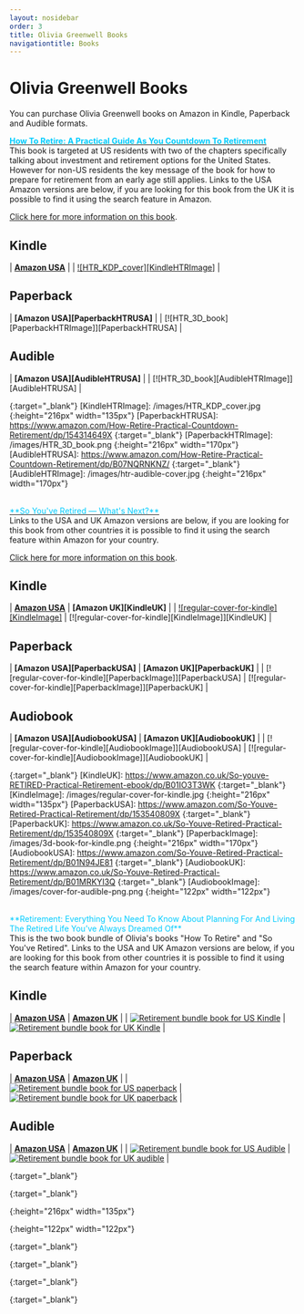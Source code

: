 ```yaml
---
layout: nosidebar
order: 3
title: Olivia Greenwell Books
navigationtitle: Books
---
```

# Olivia Greenwell Books

You can purchase Olivia Greenwell books on Amazon in Kindle, Paperback and Audible formats.

<a href="/books/howtoretire.html"><span style="color:#00ccff;">**How To Retire: A Practical Guide As You Countdown To Retirement**</span></a><br>
This book is targeted at US residents with two of the chapters specifically talking about investment and retirement options for the United States. However for non-US residents the key message of the book for how to prepare for retirement from an early age still applies. Links to the USA Amazon versions are below, if you are looking for this book from the UK it is possible to find it using the search feature in Amazon.

[Click here for more information on this book](/books/howtoretire.html).

## Kindle

| **[Amazon USA][KindleHTRUSA]** |
| [![HTR_KDP_cover][KindleHTRImage]][KindleHTRUSA] |

## Paperback

| **[Amazon USA][PaperbackHTRUSA]** | 
| [![HTR_3D_book][PaperbackHTRImage]][PaperbackHTRUSA] |

## Audible

| **[Amazon USA][AudibleHTRUSA]** | 
| [![HTR_3D_book][AudibleHTRImage]][AudibleHTRUSA] |


  [KindleHTRUSA]: https://www.amazon.com/How-Retire-Practical-Countdown-Retirement-ebook/dp/B06X9GDBCV
  {:target="_blank"}
   [KindleHTRImage]: /images/HTR_KDP_cover.jpg
  {:height="216px" width="135px"}
  [PaperbackHTRUSA]: https://www.amazon.com/How-Retire-Practical-Countdown-Retirement/dp/154314649X
  {:target="_blank"}
   [PaperbackHTRImage]: /images/HTR_3D_book.png
  {:height="216px" width="170px"}
  [AudibleHTRUSA]: https://www.amazon.com/How-Retire-Practical-Countdown-Retirement/dp/B07NQRNKNZ/
  {:target="_blank"}
   [AudibleHTRImage]: /images/htr-audible-cover.jpg
  {:height="216px" width="170px"}
 
<br>
<a href="/books/soyouveretired.html"><span style="color:#00ccff;">**So You've Retired — What's Next?**</span></a><br>
Links to the USA and UK Amazon versions are below, if you are looking for this book from other countries it is possible to find it using the search feature within Amazon for your country.

[Click here for more information on this book](/books/soyouveretired.html).

## Kindle

| **[Amazon USA][KindleUSA]** | **[Amazon UK][KindleUK]** |
| [![regular-cover-for-kindle][KindleImage]][KindleUSA] | [![regular-cover-for-kindle][KindleImage]][KindleUK] |

## Paperback

| **[Amazon USA][PaperbackUSA]** | **[Amazon UK][PaperbackUK]** |
| [![regular-cover-for-kindle][PaperbackImage]][PaperbackUSA] | [![regular-cover-for-kindle][PaperbackImage]][PaperbackUK] |

## Audiobook

| **[Amazon USA][AudiobookUSA]** | **[Amazon UK][AudiobookUK]** |
| [![regular-cover-for-kindle][AudiobookImage]][AudiobookUSA] | [![regular-cover-for-kindle][AudiobookImage]][AudiobookUK] |

  [KindleUSA]: https://www.amazon.com/So-youve-RETIRED-Practical-Retirement-ebook/dp/B01IO3T3WK
  {:target="_blank"}
  [KindleUK]: https://www.amazon.co.uk/So-youve-RETIRED-Practical-Retirement-ebook/dp/B01IO3T3WK
  {:target="_blank"}
  [KindleImage]: /images/regular-cover-for-kindle.jpg
  {:height="216px" width="135px"}
  [PaperbackUSA]: https://www.amazon.com/So-Youve-Retired-Practical-Retirement/dp/153540809X
  {:target="_blank"}
  [PaperbackUK]: https://www.amazon.co.uk/So-Youve-Retired-Practical-Retirement/dp/153540809X
  {:target="_blank"}
  [PaperbackImage]: /images/3d-book-for-kindle.png
  {:height="216px" width="170px"}
  [AudiobookUSA]: https://www.amazon.com/So-Youve-Retired-Practical-Retirement/dp/B01N94JE81
  {:target="_blank"}
  [AudiobookUK]: https://www.amazon.co.uk/So-Youve-Retired-Practical-Retirement/dp/B01MRKYI3Q
  {:target="_blank"}
  [AudiobookImage]: /images/cover-for-audible-png.png
  {:height="122px" width="122px"}
  
<br>
<span style="color:#00ccff;">**Retirement: Everything You Need To Know About Planning For And Living The Retired Life You’ve Always Dreamed Of**</span><br>
This is the two book bundle of Olivia's books "How To Retire" and "So You've Retired". Links to the USA and UK Amazon versions are below, if you are looking for this book from other countries it is possible to find it using the search feature within Amazon for your country.

## Kindle

| **[Amazon USA][RetKindleUSA]** | **[Amazon UK][RetKindleUK]** |
| [![Retirement bundle book for US Kindle][RetKindleImage]][RetKindleUSA] | [![Retirement bundle book for UK Kindle][RetKindleImage]][RetKindleUK] |

## Paperback

| **[Amazon USA][RetPaperbackUSA]** | **[Amazon UK][RetPaperbackUK]** |
| [![Retirement bundle book for US paperback][RetKindleImage]][RetPaperbackUSA] | [![Retirement bundle book for UK paperback][RetKindleImage]][RetPaperbackUK] |

## Audible

| **[Amazon USA][RetAudibleUSA]** | **[Amazon UK][RetAudibleUK]** |
| [![Retirement bundle book for US Audible][RetAudibleImage]][RetAudibleUSA] | [![Retirement bundle book for UK audible][RetAudibleImage]][RetAudibleUK] |

[RetKindleUSA]: https://www.amazon.com/gp/product/B07FKRFDHM
  {:target="_blank"}

[RetKindleUK]: https://www.amazon.co.uk/Retirement-Everything-Planning-Retired-Dreamed-ebook/dp/B07FKRFDHM
  {:target="_blank"}

[RetKindleImage]: /images/retirement-cover.jpg
  {:height="216px" width="135px"}

[RetAudibleImage]: /images/ret-audible-cover.jpg
  {:height="122px" width="122px"}
  
[RetPaperbackUSA]: https://www.amazon.com/Retirement-Everything-Planning-Retired-Dreamed/dp/1721529101
  {:target="_blank"}

[RetPaperbackUK]: https://www.amazon.co.uk/Retirement-Everything-Planning-Retired-Dreamed/dp/1721529101
  {:target="_blank"}

[RetAudibleUSA]: https://www.amazon.com/Retirement-Everything-Planning-Retired-Dreamed/dp/B07PGWV1T7/
  {:target="_blank"}

[RetAudibleUK]: https://amzn.to/40Nb7ST
  {:target="_blank"}

